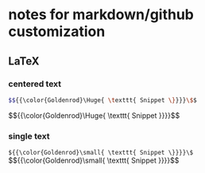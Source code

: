 # notes for markdown/github customization

## LaTeX 

### centered text
```bash
$${{\color{Goldenrod}\Huge{ \texttt{ Snippet \}}}}\$$
```
$${{\color{Goldenrod}\Huge{ \texttt{ Snippet  \}}}}\$$

### single text
`${{\color{Goldenrod}\small{ \texttt{ Snippet \}}}}\$`
$${{\color{Goldenrod}\small{ \texttt{ Snippet \}}}}\$$
